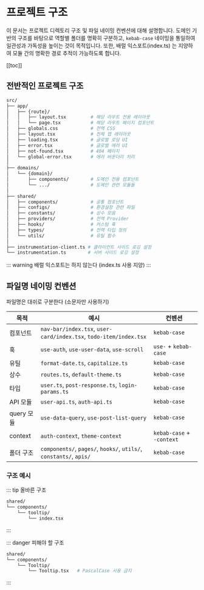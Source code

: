 # 프로젝트 구조

이 문서는 프로젝트 디렉토리 구조 및 파일 네이밍 컨벤션에 대해 설명합니다.
도메인 기반의 구조를 바탕으로 역할별 폴더를 명확히 구분하고, `kebab-case` 네이밍을 통일하여 일관성과 가독성을 높이는 것이 목적입니다.
또한, 배럴 익스포트(index.ts) 는 지양하여 모듈 간의 명확한 경로 추적이 가능하도록 합니다.

[[toc]]

## 전반적인 프로젝트 구조
```sh
src/
├── app/
│   ├── {route}/
│   │   ├── layout.tsx         # 해당 라우트 전용 레이아웃
│   │   └── page.tsx           # 해당 라우트 페이지 컴포넌트
│   ├── globals.css            # 전역 CSS
│   ├── layout.tsx             # 전체 앱 레이아웃
│   ├── loading.tsx            # 글로벌 로딩 UI
│   ├── error.tsx              # 글로벌 에러 UI
│   ├── not-found.tsx          # 404 페이지
│   └── global-error.tsx       # 에러 바운더리 처리
│
├── domains/
│   └── {domain}/
│       ├── components/        # 도메인 전용 컴포넌트
│       └── .../               # 도메인 관련 모듈들
│
├── shared/
│   ├── components/            # 공통 컴포넌트
│   ├── configs/               # 환경설정 관련 파일
│   ├── constants/             # 상수 모음
│   ├── providers/             # 전역 Provider
│   ├── hooks/                 # 커스텀 훅
│   ├── types/                 # 전역 타입 정의
│   └── utils/                 # 유틸 함수
│
├── instrumentation-client.ts # 클라이언트 사이드 로깅 설정
└── instrumentation.ts        # 서버 사이드 로깅 설정
```

::: warning
배럴 익스포트는 하지 않는다 (index.ts 사용 지양)
:::


## 파일명 네이밍 컨벤션 
    
파일명은 대쉬로 구분한다 (소문자만 사용하기)
    
| 목적 | 예시 | 컨벤션 |
| --- | --- | --- |
| 컴포넌트 | `nav-bar/index.tsx`, `user-card/index.tsx`, `todo-item/index.tsx` | `kebab-case` |
| 훅 | `use-auth`, `use-user-data`, `use-scroll` | `use-` + `kebab-case`  |
| 유틸 | `format-date.ts`, `capitalize.ts` | `kebab-case` |
| 상수 | `routes.ts`, `default-theme.ts` | `kebab-case` |
| 타입 | `user.ts`, `post-response.ts`, `login-params.ts` | `kebab-case` |
| API 모듈 | `user-api.ts`, `auth-api.ts` | `kebab-case` |
| query 모듈 | `use-data-query`, `use-post-list-query` | `kebab-case`  |
| context | `auth-context`, `theme-context` | `kebab-case` + `-context`  |
| 폴더 구조 | `components/`, `pages/`, `hooks/`, `utils/`, `constants/`, `apis/` | `kebab-case`  |

### 구조 예시 

::: tip 올바른 구조
```sh
shared/
└── components/
    └── tooltip/
        └── index.tsx
```
:::

::: danger 피해야 할 구조
```sh
shared/
└── components/
    └── Tooltip/
        └── Tooltip.tsx   # PascalCase 사용 금지
```
:::
